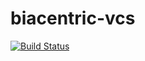 # biacentric-vcs

[![Build Status](https://travis-ci.org/BiaCentric/biacentric-vcs.svg?branch=master)](https://travis-ci.org/BiaCentric/biacentric-vcs)